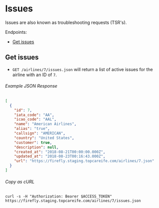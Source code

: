 Issues
=========
Issues are also known as troubleshooting requests (TSR's).

Endpoints:

- [Get issues](#get-issues)

Get issues
-------------

* `GET /airlines/7/issues.json` will return a list of active issues for the airline with an ID of `7`.

###### Example JSON Response
```json
[
  {
    "id": 7,
    "iata_code": "AA",
    "icao_code": "AAL",
    "name": "American Airlines",
    "alias": "true",
    "callsign": "AMERICAN",
    "country": "United States",
    "customer": true,
    "description": null,
    "created_at": "2018-08-21T00:00:00.000Z",
    "updated_at": "2018-08-23T00:16:43.000Z",
    "url": "https://firefly.staging.topcareife.com/airlines/7.json"
  }
]
```

###### Copy as cURL

``` shell
curl -s -H "Authorization: Bearer $ACCESS_TOKEN" https://firefly.staging.topcareife.com/airlines/7/issues.json
```
